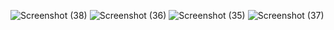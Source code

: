 ![Screenshot (38)](https://github.com/Rahultej05N/foodapplatest/assets/117990030/6971413c-22c0-438a-9782-3b480ff0bc8e)
![Screenshot (36)](https://github.com/Rahultej05N/foodapplatest/assets/117990030/b29a505a-ed27-4dae-a01b-5d12b935bcf8)
![Screenshot (35)](https://github.com/Rahultej05N/foodapplatest/assets/117990030/d39cc3d8-b1b7-4685-8565-5fbda227eb68)
![Screenshot (37)](https://github.com/Rahultej05N/foodapplatest/assets/117990030/0fbf7093-1727-4871-82ab-6ff2259b59f1)
